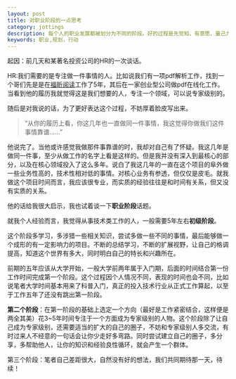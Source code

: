 ```yaml
---
layout: post
title: 对职业阶段的一点思考	
category: jottings
description: 每个人的职业发展都被划分为不同的阶段。好的过程是先觉知、有意愿、量己力、衡外情、订目标、找策略、重实践、善反省、再调整、重出发的循环历程。而对应另一面则是被动的安排。
keywords: 职业,规划，行动
--- 
```


起因：前几天和某著名投资公司的HR的一次谈话。 

HR:我们需要的是专注做一件事情的人。比如说我们有一项pdf解析工作，找到一个哥们先是是在[福昕阅读](http://www.foxitsoftware.cn/)工作了5年，其后在一家创业型公司做pdf在线化工作。当看到他的履历我就觉得这是我们想要的人，专注一个领域，可以说专家级别的。 

随后是对我说的话，为了更好表达这个过程，不妨厚着脸皮写出来。

>“从你的履历上看，你这几年也一直做同一件事情，我这觉得你做我们这件事情靠谱……”

他说完了。当他或许感觉我做那件事靠谱的时，我却对自己有了怀疑。我这几年是做同一件事，至少从做工作的名字上看是这样的。但是我并没有深入到最核心的部分，以及在核心领域投入了这么多年。说白了我这几年的一直在这个项目的阜外做一些业务性高的，技术性相对低的事情。对核心业务有参透，但仅仅是皮毛。就我做这个项目时间而言，我应该很专业，而实质的经验往往是和时间有关系，但又没有实质的关系。 

他的话给我很大启示，我也试着谈一下**职业阶段**话题。

就我个人经验而言，我觉得从事技术类工作的人，一般需要5年左右**初级阶段**。 

这个阶段多学习，多涉猎一些相关知识，尝试多做一些不同的事情，最后能够做一个成形的有一定影响力的项目。不断的总结学习，不断的扩展视野，让自己的格调提高，知道这个世界有多大，同时明白自己的特长和兴趣所在。

前期的五年应该从大学开始，一般大学前两年属于入门期，后面的时间结合第一份工作时间完成第一个阶段。这个过程因个人情况不同，表现的时间也会不同，比如说笔者大学时间基本用来了科普入门，真正的投入技术行业从正式工作算起，以至于工作五年了还没有跳出第一阶段。 


**第二个阶段**：在第一阶段的基础上选定一个方向（最好是工作紧密结合，这样便是两全其美）花3~5年时间专注于一个方面成为专家级别的人物。这个阶段除了让自己成为专家级别，还需要适当的扩大的自己的圈子，不妨和专家级别人多交流，有时过来人不经意的一句话会让你少走好多弯路。同时尝试建立自己的圈子，多分享，多帮助他人，让你的知识和经验良性循环，就会产生一个群体。 

第三个阶段：笔者自己差距很大，自然没有好的想法，我们共同期待那一天，待续！